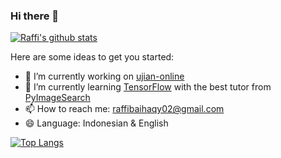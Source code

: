 ### Hi there 👋

[![Raffi's github stats](https://github-readme-stats.vercel.app/api?username=raffibaihaqy02&show_icons=true&theme=tokyonight)](https://github.com/anuraghazra/github-readme-stats)

Here are some ideas to get you started:

- 🔭 I’m currently working on [ujian-online](https://github.com/raffibaihaqy02/CodeIgniter-with-MongoDB)
- 🌱 I’m currently learning [TensorFlow](https://www.tensorflow.org) with the best tutor from [PyImageSearch](https://www.pyimagesearch.com)
- 📫 How to reach me: raffibaihaqy02@gmail.com
- 😄 Language: Indonesian & English


[![Top Langs](https://github-readme-stats.vercel.app/api/top-langs/?username=raffibaihaqy02&layout=compact)](https://github.com/anuraghazra/github-readme-stats)
